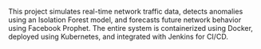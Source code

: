 This project simulates real-time network traffic data, detects anomalies using an Isolation Forest model, and forecasts future network behavior using Facebook Prophet.
The entire system is containerized using Docker, deployed using Kubernetes, and integrated with Jenkins for CI/CD.
